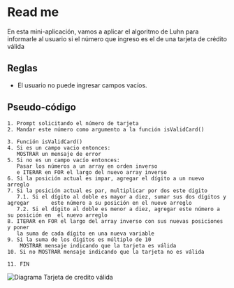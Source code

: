 
# Read me
En esta mini-aplicación, vamos a aplicar el algoritmo de Luhn para informarle al usuario si el número que ingreso es el de una tarjeta de crédito válida

## Reglas
* El usuario no puede ingresar campos vacíos.

## Pseudo-código
```
1. Prompt solicitando el número de tarjeta
2. Mandar este número como argumento a la función isValidCard()

3. Función isValidCard()
4. Si es un campo vacio entonces:
   MOSTRAR un mensaje de error
5. Si no es un campo vacío entonces:
   Pasar los números a un array en orden inverso
   e ITERAR en FOR el largo del nuevo array inverso
6. Si la posición actual es impar, agregar el dígito a un nuevo arreglo
7. Si la posición actual es par, multiplicar por dos este dígito
   7.1. Si el dígito al doble es mayor a diez, sumar sus dos dígitos y agregar       este número a su posición en el nuevo arreglo
   7.2. Si el dígito al doble es menor a diez, agregar este número a su posición en  el nuevo arreglo
8. ITERAR en FOR el largo del array inverso con sus nuevas posiciones y poner   
   la suma de cada dígito en una nueva variable
9. Si la suma de los dígitos es múltiplo de 10
    MOSTRAR mensaje indicando que la tarjeta es válida
10. Si no MOSTRAR mensaje indicando que la tarjeta no es válida
  	
11. FIN

````
![Diagrama Tarjeta de credito válida](DiagramaValidCard.jpg)